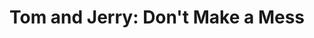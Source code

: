 ---
title: "Tom and Jerry: Don't Make a Mess"
client: Boomerang
developer: Killabunnies
description: "Jerry's tossing everything out of the fridge! Play as Tom as you save the food before it hits the floor while avoiding the rubbish. Whatever you do: Don't make a mess!"
image: TomAndJerryDontMakeAMess.jpg
image2x: TomAndJerryDontMakeAMess.jpg
link: https://www.boomerangtv.co.uk/games/tom-and-jerry-dont-make-a-mess
html5: https://www.boomerangtv.co.uk/games/tom-and-jerry-dont-make-a-mess
featured: true
---